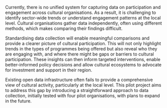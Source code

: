 Currently, there is no unified system for capturing data on participation and engagement across cultural organisations. As a result, it is challenging to identify sector-wide trends or understand engagement patterns at the local level. Cultural organisations gather data independently, often using different methods, which makes comparing their findings difficult.

Standardising data collection will enable meaningful comparisons and provide a clearer picture of cultural participation. This will not only highlight trends in the types of programmes being offered but also reveal who they are engaging with, and where there might be gaps or barriers to cultural participation. These insights can then inform targeted interventions, enable better-informed policy decisions and allow cultural ecosystems to advocate for investment and support in their region.

Existing open data infrastructure often fails to provide a comprehensive view of cultural activity, particularly at the local level. This pilot project aims to address this gap by introducing a straightforward approach to data collection, initially tested with four pilot organisations, with plans to expand in the future.

